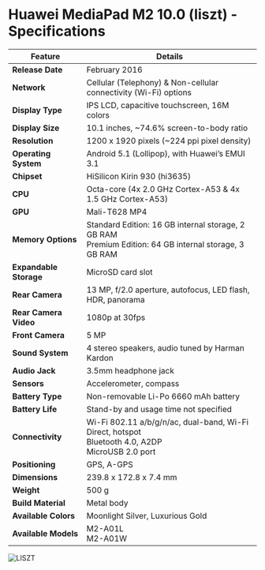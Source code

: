 # Huawei MediaPad M2 10.0 (liszt) - Specifications

| Feature                 | Details                                                                                     |
|-------------------------|---------------------------------------------------------------------------------------------|
| **Release Date**        | February 2016                                                                               |
| **Network**             | Cellular (Telephony) & Non-cellular connectivity (Wi-Fi) options                            |
| **Display Type**        | IPS LCD, capacitive touchscreen, 16M colors                                                 |
| **Display Size**        | 10.1 inches, ~74.6% screen-to-body ratio                                                    |
| **Resolution**          | 1200 x 1920 pixels (~224 ppi pixel density)                                                 |
| **Operating System**    | Android 5.1 (Lollipop), with Huawei’s EMUI 3.1                                              |
| **Chipset**             | HiSilicon Kirin 930 (hi3635)                                                                |
| **CPU**                 | Octa-core (4x 2.0 GHz Cortex-A53 & 4x 1.5 GHz Cortex-A53)                                   |
| **GPU**                 | Mali-T628 MP4                                                                               |
| **Memory Options**      | Standard Edition: 16 GB internal storage, 2 GB RAM <br> Premium Edition: 64 GB internal storage, 3 GB RAM |
| **Expandable Storage**  | MicroSD card slot                                                                           |
| **Rear Camera**         | 13 MP, f/2.0 aperture, autofocus, LED flash, HDR, panorama                                  |
| **Rear Camera Video**   | 1080p at 30fps                                                                              |
| **Front Camera**        | 5 MP                                                                                        |
| **Sound System**        | 4 stereo speakers, audio tuned by Harman Kardon                                             |
| **Audio Jack**          | 3.5mm headphone jack                                                                        |
| **Sensors**             | Accelerometer, compass                                                                      |
| **Battery Type**        | Non-removable Li-Po 6660 mAh battery                                                        |
| **Battery Life**        | Stand-by and usage time not specified                                                       |
| **Connectivity**        | Wi-Fi 802.11 a/b/g/n/ac, dual-band, Wi-Fi Direct, hotspot <br> Bluetooth 4.0, A2DP <br> MicroUSB 2.0 port |
| **Positioning**         | GPS, A-GPS                                                                                  |
| **Dimensions**          | 239.8 x 172.8 x 7.4 mm                                                                      |
| **Weight**              | 500 g                                                                                       |
| **Build Material**      | Metal body                                                                                  |
| **Available Colors**    | Moonlight Silver, Luxurious Gold                                                            |
| **Available Models**    | M2-A01L <br> M2-A01W                                                                        |  

![LISZT](https://files.refurbed.com/pi/7,030870c3ae41.jpg "LISZT")
